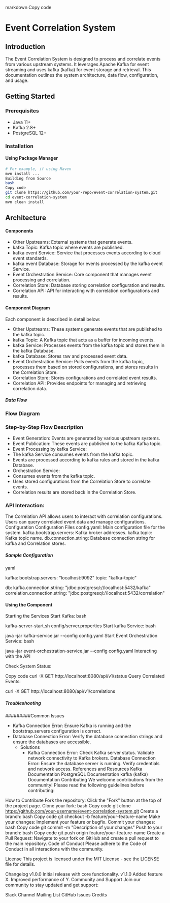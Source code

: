markdown
Copy code
# Event Correlation System

## Introduction
The Event Correlation System is designed to process and correlate events from various upstream systems. It leverages Apache Kafka for event streaming and uses kafka (kafka) for event storage and retrieval. This documentation outlines the system architecture, data flow, configuration, and usage.

## Getting Started
### Prerequisites
- Java 11+
- Kafka 2.8+
- PostgreSQL 12+

### Installation
#### Using Package Manager
```bash
# For example, if using Maven
mvn install ...
Building from Source
bash
Copy code
git clone https://github.com/your-repo/event-correlation-system.git
cd event-correlation-system
mvn clean install
```

## Architecture
#### Components
- Other Upstreams: External systems that generate events.
- kafka Topic: Kafka topic where events are published.
- kafka event Service: Service that processes events according to cloud event standards.
- kafka event Database: Storage for events processed by the kafka event Service.
- Event Orchestration Service: Core component that manages event processing and correlation.
- Correlation Store: Database storing correlation configuration and results.
- Correlation API: API for interacting with correlation configurations and results.

#### Component Diagram

Each component is described in detail below:

- Other Upstreams: These systems generate events that are published to the kafka topic.
- kafka Topic: A Kafka topic that acts as a buffer for incoming events.
- kafka Service: Processes events from the kafka topic and stores them in the kafka Database.
- kafka Database: Stores raw and processed event data.
- Event Orchestration Service: Pulls events from the kafka topic, processes them based on stored configurations, and stores results in the Correlation Store.
- Correlation Store: Stores configurations and correlated event results.
- Correlation API: Provides endpoints for managing and retrieving correlation data.


##### Data Flow

### Flow Diagram

### Step-by-Step Flow Description
- Event Generation: Events are generated by various upstream systems.
- Event Publication: These events are published to the kafka Kafka topic.
- Event Processing by kafka Service:
- The kafka Service consumes events from the kafka topic.
- Events are processed according to kafka rules and stored in the kafka Database.
- Orchestration Service:
- Consumes events from the kafka topic.
- Uses stored configurations from the Correlation Store to correlate events.
- Correlation results are stored back in the Correlation Store.
### API Interaction:
The Correlation API allows users to interact with correlation configurations.
Users can query correlated event data and manage configurations.
Configuration
Configuration Files
config.yaml: Main configuration file for the system.
kafka.bootstrap.servers: Kafka broker addresses.
kafka.topic: Kafka topic name.
db.connection.string: Database connection string for kafka and Correlation stores.
##### Sample Configuration
yaml

kafka:
  bootstrap.servers: "localhost:9092"
  topic: "kafka-topic"

db:
  kafka.connection.string: "jdbc:postgresql://localhost:5432/kafka"
  correlation.connection.string: "jdbc:postgresql://localhost:5432/correlation"
#### Using the Component
Starting the Services
Start Kafka:
bash

kafka-server-start.sh config/server.properties
Start kafka Service:
bash

java -jar kafka-service.jar --config config.yaml
Start Event Orchestration Service:
bash

java -jar event-orchestration-service.jar --config config.yaml
Interacting with the API

Check System Status:

Copy code
curl -X GET http://localhost:8080/api/v1/status
Query Correlated Events:

curl -X GET http://localhost:8080/api/v1/correlations


##### Troubleshooting


#########Common Issues
- Kafka Connection Error: Ensure Kafka is running and the bootstrap.servers configuration is correct.
- Database Connection Error: Verify the database connection strings and ensure the databases are accessible.
  - Solutions
    - Kafka Connection Error:
      Check Kafka server status.
      Validate network connectivity to Kafka brokers.
      Database Connection Error:
Ensure the database server is running.
Verify credentials and network access.
References and Resources
Kafka Documentation
PostgreSQL Documentation
kafka (kafka) Documentation
Contributing
We welcome contributions from the community! Please read the following guidelines before contributing:

How to Contribute
Fork the repository: Click the "Fork" button at the top of the project page.
Clone your fork:
bash
Copy code
git clone https://github.com/your-username/event-correlation-system.git
Create a branch:
bash
Copy code
git checkout -b feature/your-feature-name
Make your changes: Implement your feature or bugfix.
Commit your changes:
bash
Copy code
git commit -m "Description of your changes"
Push to your branch:
bash
Copy code
git push origin feature/your-feature-name
Create a Pull Request: Navigate to your fork on GitHub and create a pull request to the main repository.
Code of Conduct
Please adhere to the Code of Conduct in all interactions with the community.

License
This project is licensed under the MIT License - see the LICENSE file for details.

Changelog
v1.0.0
Initial release with core functionality.
v1.1.0
Added feature X.
Improved performance of Y.
Community and Support
Join our community to stay updated and get support:

Slack Channel
Mailing List
GitHub Issues
Credits









